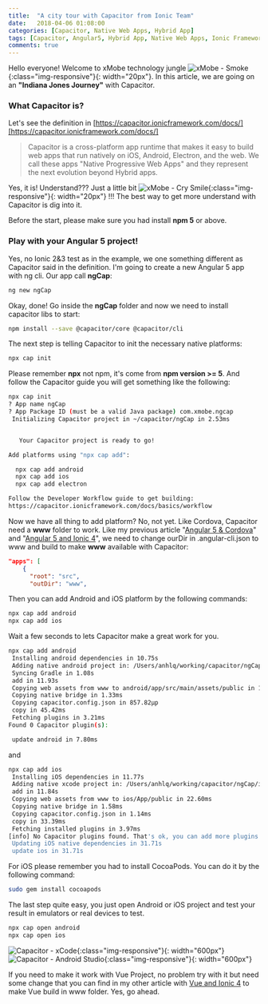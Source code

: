 ```yaml
---
title:  "A city tour with Capacitor from Ionic Team"
date:   2018-04-06 01:08:00
categories: [Capacitor, Native Web Apps, Hybrid App]
tags: [Capacitor, Angular5, Hybrid App, Native Web Apps, Ionic Framework]
comments: true
---
```


Hello everyone! Welcome to xMobe technology jungle ![xMobe - Smoke](https://s.w.org/images/core/emoji/2.4/svg/1f912.svg){:class="img-responsive"}{: width="20px"}. In this article, we are going on an **"Indiana Jones Journey"** with Capacitor.

### What Capacitor is?
Let's see the definition in [https://capacitor.ionicframework.com/docs/][https://capacitor.ionicframework.com/docs/]

>Capacitor is a cross-platform app runtime that makes it easy to build web apps that run natively on iOS, Android, Electron, and the web. We call these apps "Native Progressive Web Apps" and they represent the next evolution beyond Hybrid apps.

Yes, it is! Understand??? Just a little bit ![xMobe - Cry Smile](https://s.w.org/images/core/emoji/2.4/svg/1f602.svg){:class="img-responsive"}{: width="20px"} !!! The best way to get more understand with Capacitor is dig into it.

Before the start, please make sure you had install **npm 5** or above.

### Play with your Angular 5 project!
Yes, no Ionic 2&3 test as in the example, we one something different as Capacitor said in the definition. I'm going to create a new Angular 5 app with ng cli. Our app call **ngCap**:

```bash
ng new ngCap
```

Okay, done! Go inside the **ngCap** folder and now we need to install capacitor libs to start:

```bash
npm install --save @capacitor/core @capacitor/cli
```

The next step is telling Capacitor to init the necessary native platforms:

```bash
npx cap init
```

Please remember **npx** not npm, it's come from **npm version >= 5**. And follow the Capacitor guide you will get something like the following:

```bash
npx cap init
? App name ngCap
? App Package ID (must be a valid Java package) com.xmobe.ngcap
 Initializing Capacitor project in ~/capacitor/ngCap in 2.53ms


   Your Capacitor project is ready to go!  

Add platforms using "npx cap add":

  npx cap add android
  npx cap add ios
  npx cap add electron

Follow the Developer Workflow guide to get building:
https://capacitor.ionicframework.com/docs/basics/workflow
```

Now we have all thing to add platform? No, not yet. Like Cordova, Capacitor need a **www** folder to work. Like my previous article "[Angular 5 & Cordova][Angular 5 & Cordova]" and "[Angular 5 and Ionic 4][Angular 5 and Ionic 4]", we need to change ourDir in .angular-cli.json to www and build to make **www** available with Capacitor:

```json
"apps": [
    {
      "root": "src",
      "outDir": "www",
```

Then you can add Android and iOS platform by the following commands:

```bash
npx cap add android
npx cap add ios
```

Wait a few seconds to lets Capacitor make a great work for you.

```bash
npx cap add android
 Installing android dependencies in 10.75s
 Adding native android project in: /Users/anhlq/working/capacitor/ngCap/android in 97.10ms
 Syncing Gradle in 1.08s
 add in 11.93s
 Copying web assets from www to android/app/src/main/assets/public in 18.17ms
 Copying native bridge in 1.33ms
 Copying capacitor.config.json in 857.82μp
 copy in 45.42ms
 Fetching plugins in 3.21ms
Found 0 Capacitor plugin(s):

 update android in 7.80ms
```

and

```bash
npx cap add ios
 Installing iOS dependencies in 11.77s
 Adding native xcode project in: /Users/anhlq/working/capacitor/ngCap/ios in 71.25ms
 add in 11.84s
 Copying web assets from www to ios/App/public in 22.60ms
 Copying native bridge in 1.58ms
 Copying capacitor.config.json in 1.14ms
 copy in 33.39ms
 Fetching installed plugins in 3.97ms
[info] No Capacitor plugins found. That's ok, you can add more plugins later by npm installing them.
 Updating iOS native dependencies in 31.71s
 update ios in 31.71s
```

For iOS please remember you had to install CocoaPods. You can do it by the following command:

```bash
sudo gem install cocoapods
```

The last step quite easy, you just open Android or iOS project and test your result in emulators or real devices to test.

```bash
npx cap open android
npx cap open ios
```

![Capacitor - xCode](https://www.xmobe.com/wp-content/uploads/2018/04/Screen-Shot-2018-04-05-at-3.51.09-PM-1024x669.png){:class="img-responsive"}{: width="600px"}
![Capacitor - Android Studio](https://www.xmobe.com/wp-content/uploads/2018/04/Screen-Shot-2018-04-05-at-3.50.43-PM-1024x725.png){:class="img-responsive"}{: width="600px"}

If you need to make it work with Vue Project, no problem try with it but need some change that you can find in my other article with [Vue and Ionic 4][Vue and Ionic 4] to make Vue build in www folder. Yes, go ahead.

[Angular 5 & Cordova]: https://www.xmobe.com/angular/hybrid-app-from-angular-5-and-cordova/
[Angular 5 and Ionic 4]: https://www.xmobe.com/ionic/experiencing-ionic4-angular5-project-rc/
[Vue and Ionic 4]: https://www.xmobe.com/vue/vue-ionic-4-cordova-hybrid-lover/
[CocoaPods]: https://cocoapods.org/
[https://capacitor.ionicframework.com/docs/]: https://capacitor.ionicframework.com/docs/